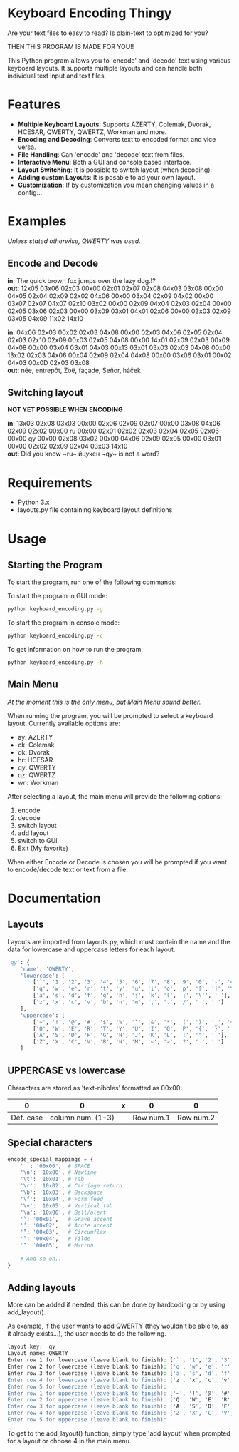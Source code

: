 # Keyboard Encoding Thingy

Are your text files to easy to read? Is plain-text to optimized for you?

THEN THIS PROGRAM IS MADE FOR YOU!!

This Python program allows you to 'encode' and 'decode' text using various keyboard layouts. It supports multiple layouts and can handle both individual text input and text files.

# Features

* **Multiple Keyboard Layouts**: Supports AZERTY, Colemak, Dvorak, HCESAR, QWERTY, QWERTZ, Workman and more.
* **Encoding and Decoding**: Converts text to encoded format and vice versa.
* **File Handling**: Can 'encode' and 'decode' text from files.
* **Interactive Menu**: Both a GUI and console based interface.
* **Layout Switching**: It is possible to switch layout (when decoding).
* **Adding custom Layouts**: It is posable to ad your own layout.
* **Customization**: If by customization you mean changing values in a config...

# Examples

_Unless stated otherwise, QWERTY was used._

## Encode and Decode

**in**: The quick brown fox jumps over the lazy dog.!?  
**out**: 12x05 03x06 02x03 00x00 02x01 02x07 02x08 04x03 03x08 00x00 04x05 02x04 02x09 02x02 04x06 00x00 03x04 02x09 04x02 00x00 03x07 02x07 04x07 02x10 03x02 00x00 02x09 04x04 02x03 02x04 00x00 02x05 03x06 02x03 00x00 03x09 03x01 04x01 02x06 00x00 03x03 02x09 03x05 04x09 11x02 14x10

**in**: 04x06 02x03 00x02 02x03 04x08 00x00 02x03 04x06 02x05 02x04 02x03 02x10 02x09 00x03 02x05 04x08 00x00 14x01 02x09 02x03 00x09 04x08 00x00 03x04 03x01 04x03 00x13 03x01 03x03 02x03 04x08 00x00 13x02 02x03 04x06 00x04 02x09 02x04 04x08 00x00 03x06 03x01 00x02 04x03 00x0D 02x03 03x08  
**out**: née, entrepôt, Zoë, façade, Señor, háček

## Switching layout

**NOT YET POSSIBLE WHEN ENCODING**

**in**: 13x03 02x08 03x03 00x00 02x06 02x09 02x07 00x00 03x08 04x06 02x09 02x02 00x00 ru 00x00 02x01 02x02 02x03 02x04 02x05 02x06 00x00 qy 00x00 02x08 03x02 00x00 04x06 02x09 02x05 00x00 03x01 00x00 02x02 02x09 02x04 03x03 14x10  
**out**: Did you know ~ru~ йцукен ~qy~ is not a word?

# Requirements

* Python 3.x
* layouts.py file containing keyboard layout definitions

# Usage

## Starting the Program

To start the program, run one of the following commands:

To start the program in GUI mode:
``` sh
python keyboard_encoding.py -g
```

To start the program in console mode:
``` sh
python keyboard_encoding.py -c
```

To get information on how to run the program:
``` sh
python keyboard_encoding.py -h
```

## Main Menu

_At the moment this is the only menu, but Main Menu sound better._

When running the program, you will be prompted to select a keyboard layout. Currently available options are:

* ay: AZERTY
* ck: Colemak
* dk: Dvorak
* hr: HCESAR
* qy: QWERTY
* qz: QWERTZ
* wn: Workman

After selecting a layout, the main menu will provide the following options:

1. encode
2. decode
3. switch layout
4. add layout
5. switch to GUI
6. Exit (My favorite)

When either Encode or Decode is chosen you will be prompted if you want to encode/decode text or text from a file.

# Documentation

## Layouts

Layouts are imported from layouts.py, which must contain the name and the data for lowercase and uppercase letters for each layout.

``` py
'qy': {
    'name': 'QWERTY',
    'lowercase': [
        ['`', '1', '2', '3', '4', '5', '6', '7', '8', '9', '0', '-', '='],
        ['q', 'w', 'e', 'r', 't', 'y', 'u', 'i', 'o', 'p', '[', ']', '\\'],
        ['a', 's', 'd', 'f', 'g', 'h', 'j', 'k', 'l', ';', '\'', ' '],
        ['z', 'x', 'c', 'v', 'b', 'n', 'm', ',', '.', '/', ' ', ' ']
    ],
    'uppercase': [
        ['~', '!', '@', '#', '$', '%', '^', '&', '*', '(', ')', '_', '+'],
        ['Q', 'W', 'E', 'R', 'T', 'Y', 'U', 'I', 'O', 'P', '{', '}', '|'],
        ['A', 'S', 'D', 'F', 'G', 'H', 'J', 'K', 'L', ':', '"', ' '],
        ['Z', 'X', 'C', 'V', 'B', 'N', 'M', '<', '>', '?', ' ', ' ']
    ]
```

## UPPERCASE vs lowercase

Characters are stored as 'text-nibbles' formatted as 00x00:

|0  |0  |x  |0  |  0|
|---|---|---|---|---|
|Def. case|column num. (1-3)||Row num.1|Row num.2|

## Special characters

``` py
encode_special_mappings = {
    ' ': '00x00',  # SPACE
    '\n': '10x00', # Newline
    '\t': '10x01', # Tab
    '\r': '10x02', # Carriage return
    '\b': '10x03', # Backspace
    '\f': '10x04', # Form feed
    '\v': '10x05', # Vertical tab
    '\a': '10x06', # Bell/alert
    '̀': '00x01',   # Grave accent
    '́': '00x02',   # Acute accent
    '̂': '00x03',   # Circumflex
    '̃': '00x04',   # Tilde
    '̄': '00x05',   # Macron
    
    # And so on...
}
```

## Adding layouts

More can be added if needed, this can be done by hardcoding or by using add_layout().  

As example, if the user wants to add QWERTY (they wouldn't be able to, as it already exists...), the user needs to do the following.

``` sh
layout key:  qy
Layout name: QWERTY
Enter row 1 for lowercase (leave blank to finish): ['`', '1', '2', '3', '4', '5', '6', '7', '8', '9', '0', '-', '=']
Enter row 2 for lowercase (leave blank to finish): ['q', 'w', 'e', 'r', 't', 'y', 'u', 'i', 'o', 'p', '[', ']', '\\']
Enter row 3 for lowercase (leave blank to finish): ['a', 's', 'd', 'f', 'g', 'h', 'j', 'k', 'l', ';', '\'', ' ']
Enter row 4 for lowercase (leave blank to finish): ['z', 'x', 'c', 'v', 'b', 'n', 'm', ',', '.', '/', ' ', ' ']
Enter row 5 for lowercase (leave blank to finish): 
Enter row 1 for uppercase (leave blank to finish): ['~', '!', '@', '#', '$', '%', '^', '&', '*', '(', ')', '_', '+']
Enter row 2 for uppercase (leave blank to finish): ['Q', 'W', 'E', 'R', 'T', 'Y', 'U', 'I', 'O', 'P', '{', '}', '|']
Enter row 3 for uppercase (leave blank to finish): ['A', 'S', 'D', 'F', 'G', 'H', 'J', 'K', 'L', ':', '"', ' ']
Enter row 4 for uppercase (leave blank to finish): ['Z', 'X', 'C', 'V', 'B', 'N', 'M', '<', '>', '?', ' ', ' ']
Enter row 5 for uppercase (leave blank to finish): 
```

To get to the add_layout() function, simply type 'add layout' when prompted for a layout or choose 4 in the main menu.